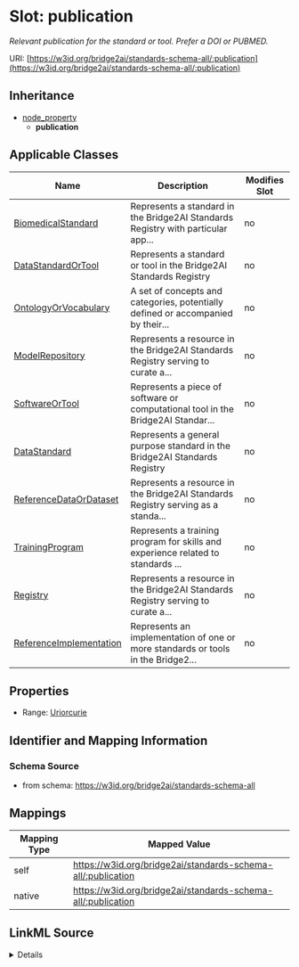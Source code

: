 

# Slot: publication


_Relevant publication for the standard or tool. Prefer a DOI or PUBMED._





URI: [https://w3id.org/bridge2ai/standards-schema-all/:publication](https://w3id.org/bridge2ai/standards-schema-all/:publication)




## Inheritance

* [node_property](node_property.md)
    * **publication**






## Applicable Classes

| Name | Description | Modifies Slot |
| --- | --- | --- |
| [BiomedicalStandard](BiomedicalStandard.md) | Represents a standard in the Bridge2AI Standards Registry with particular app... |  no  |
| [DataStandardOrTool](DataStandardOrTool.md) | Represents a standard or tool in the Bridge2AI Standards Registry |  no  |
| [OntologyOrVocabulary](OntologyOrVocabulary.md) | A set of concepts and categories, potentially defined or accompanied by their... |  no  |
| [ModelRepository](ModelRepository.md) | Represents a resource in the Bridge2AI Standards Registry serving to curate a... |  no  |
| [SoftwareOrTool](SoftwareOrTool.md) | Represents a piece of software or computational tool in the Bridge2AI Standar... |  no  |
| [DataStandard](DataStandard.md) | Represents a general purpose standard in the Bridge2AI Standards Registry |  no  |
| [ReferenceDataOrDataset](ReferenceDataOrDataset.md) | Represents a resource in the Bridge2AI Standards Registry serving as a standa... |  no  |
| [TrainingProgram](TrainingProgram.md) | Represents a training program for skills and experience related to standards ... |  no  |
| [Registry](Registry.md) | Represents a resource in the Bridge2AI Standards Registry serving to curate a... |  no  |
| [ReferenceImplementation](ReferenceImplementation.md) | Represents an implementation of one or more standards or tools in the Bridge2... |  no  |







## Properties

* Range: [Uriorcurie](Uriorcurie.md)





## Identifier and Mapping Information







### Schema Source


* from schema: https://w3id.org/bridge2ai/standards-schema-all




## Mappings

| Mapping Type | Mapped Value |
| ---  | ---  |
| self | https://w3id.org/bridge2ai/standards-schema-all/:publication |
| native | https://w3id.org/bridge2ai/standards-schema-all/:publication |




## LinkML Source

<details>
```yaml
name: publication
description: Relevant publication for the standard or tool. Prefer a DOI or PUBMED.
from_schema: https://w3id.org/bridge2ai/standards-schema-all
rank: 1000
is_a: node_property
domain: NamedThing
alias: publication
domain_of:
- DataStandardOrTool
range: uriorcurie

```
</details>